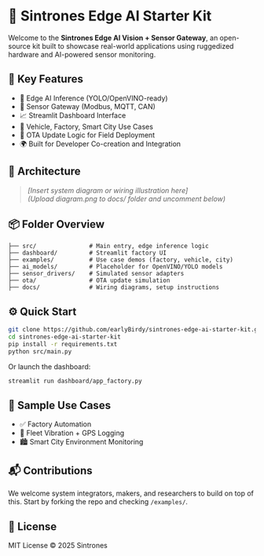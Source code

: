 # 🚀 Sintrones Edge AI Starter Kit

Welcome to the **Sintrones Edge AI Vision + Sensor Gateway**, an open-source kit built to showcase real-world applications using ruggedized hardware and AI-powered sensor monitoring.

## 🔧 Key Features

- 🧠 Edge AI Inference (YOLO/OpenVINO-ready)
- 📡 Sensor Gateway (Modbus, MQTT, CAN)
- 📈 Streamlit Dashboard Interface
- 🚚 Vehicle, Factory, Smart City Use Cases
- 🔁 OTA Update Logic for Field Deployment
- 🌍 Built for Developer Co-creation and Integration

## 🧰 Architecture

> *[Insert system diagram or wiring illustration here]*  
> *(Upload diagram.png to docs/ folder and uncomment below)*

<!-- ![System Architecture](diagram.png) -->

## 📦 Folder Overview

```plaintext
├── src/               # Main entry, edge inference logic
├── dashboard/         # Streamlit factory UI
├── examples/          # Use case demos (factory, vehicle, city)
├── ai_models/         # Placeholder for OpenVINO/YOLO models
├── sensor_drivers/    # Simulated sensor adapters
├── ota/               # OTA update simulation
├── docs/              # Wiring diagrams, setup instructions
```

## ⚙️ Quick Start

```bash
git clone https://github.com/earlyBirdy/sintrones-edge-ai-starter-kit.git
cd sintrones-edge-ai-starter-kit
pip install -r requirements.txt
python src/main.py
```

Or launch the dashboard:

```bash
streamlit run dashboard/app_factory.py
```

## 🧪 Sample Use Cases

- ✅ Factory Automation
- 🚚 Fleet Vibration + GPS Logging
- 🏙️ Smart City Environment Monitoring

## 📬 Contributions

We welcome system integrators, makers, and researchers to build on top of this. Start by forking the repo and checking `/examples/`.

## 📄 License

MIT License © 2025 Sintrones
